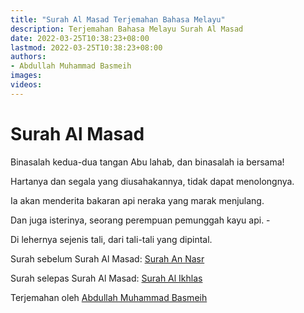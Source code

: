 ```yaml
---
title: "Surah Al Masad Terjemahan Bahasa Melayu"
description: Terjemahan Bahasa Melayu Surah Al Masad
date: 2022-03-25T10:38:23+08:00
lastmod: 2022-03-25T10:38:23+08:00
authors:
- Abdullah Muhammad Basmeih
images:
videos:
---
```


# Surah Al Masad

<p class='atq' id="1">Binasalah kedua-dua tangan Abu lahab, dan binasalah ia bersama!</p>
<p class='atq' id="2">Hartanya dan segala yang diusahakannya, tidak dapat menolongnya.</p>
<p class='atq' id="3">Ia akan menderita bakaran api neraka yang marak menjulang.</p>
<p class='atq' id="4">Dan juga isterinya, seorang perempuan pemunggah kayu api. -</p>
<p class='atq' id="5">Di lehernya sejenis tali, dari tali-tali yang dipintal.</p>

Surah sebelum Surah Al Masad: [Surah An Nasr](/al-quran/surah-an-nasr-terjemahan-bahasa-melayu/)

Surah selepas Surah Al Masad: [Surah Al Ikhlas](/al-quran/surah-al-ikhlas-terjemahan-bahasa-melayu/)

Terjemahan oleh [Abdullah Muhammad Basmeih](/authors/abdullah-muhammad-basmeih/)